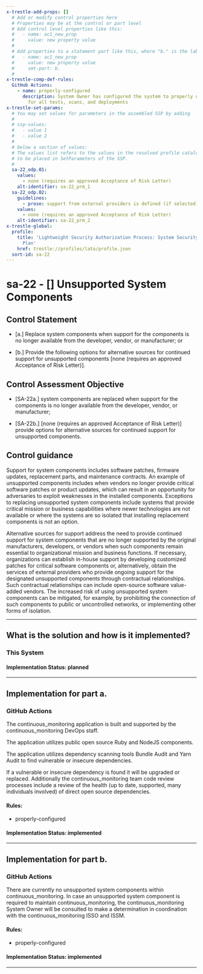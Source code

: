 ```yaml
---
x-trestle-add-props: []
  # Add or modify control properties here
  # Properties may be at the control or part level
  # Add control level properties like this:
  #   - name: ac1_new_prop
  #     value: new property value
  #
  # Add properties to a statement part like this, where "b." is the label of the target statement part
  #   - name: ac1_new_prop
  #     value: new property value
  #     smt-part: b.
  #
x-trestle-comp-def-rules:
  GitHub Actions:
    - name: properly-configured
      description: System Owner has configured the system to properly utilize CI/CD
        for all tests, scans, and deployments
x-trestle-set-params:
  # You may set values for parameters in the assembled SSP by adding
  #
  # ssp-values:
  #   - value 1
  #   - value 2
  #
  # below a section of values:
  # The values list refers to the values in the resolved profile catalog, and the ssp-values represent new values
  # to be placed in SetParameters of the SSP.
  #
  sa-22_odp.01:
    values:
      - none (requires an approved Acceptance of Risk Letter)
    alt-identifier: sa-22_prm_1
  sa-22_odp.02:
    guidelines:
      - prose: support from external providers is defined (if selected);
    values:
      - none (requires an approved Acceptance of Risk Letter)
    alt-identifier: sa-22_prm_2
x-trestle-global:
  profile:
    title: 'Lightweight Security Authorization Process: System Security and Privacy
      Plan'
    href: trestle://profiles/lato/profile.json
  sort-id: sa-22
---
```


# sa-22 - \[\] Unsupported System Components

## Control Statement

- \[a.\] Replace system components when support for the components is no longer available from the developer, vendor, or manufacturer; or

- \[b.\] Provide the following options for alternative sources for continued support for unsupported components [none (requires an approved Acceptance of Risk Letter)].

## Control Assessment Objective

- \[SA-22a.\] system components are replaced when support for the components is no longer available from the developer, vendor, or manufacturer;

- \[SA-22b.\] [none (requires an approved Acceptance of Risk Letter)] provide options for alternative sources for continued support for unsupported components.

## Control guidance

Support for system components includes software patches, firmware updates, replacement parts, and maintenance contracts. An example of unsupported components includes when vendors no longer provide critical software patches or product updates, which can result in an opportunity for adversaries to exploit weaknesses in the installed components. Exceptions to replacing unsupported system components include systems that provide critical mission or business capabilities where newer technologies are not available or where the systems are so isolated that installing replacement components is not an option.

Alternative sources for support address the need to provide continued support for system components that are no longer supported by the original manufacturers, developers, or vendors when such components remain essential to organizational mission and business functions. If necessary, organizations can establish in-house support by developing customized patches for critical software components or, alternatively, obtain the services of external providers who provide ongoing support for the designated unsupported components through contractual relationships. Such contractual relationships can include open-source software value-added vendors. The increased risk of using unsupported system components can be mitigated, for example, by prohibiting the connection of such components to public or uncontrolled networks, or implementing other forms of isolation.

______________________________________________________________________

## What is the solution and how is it implemented?

<!-- For implementation status enter one of: implemented, partial, planned, alternative, not-applicable -->

<!-- Note that the list of rules under ### Rules: is read-only and changes will not be captured after assembly to JSON -->

### This System

<!-- Add implementation prose for the main This System component for control: sa-22 -->

#### Implementation Status: planned

______________________________________________________________________

## Implementation for part a.

### GitHub Actions

The continuous_monitoring application is built and supported by the continuous_monitoring DevOps staff.

The application utilizes public open source Ruby and NodeJS components.

The application utilizes dependency scanning tools Bundle Audit and Yarn Audit to find vulnerable or insecure dependencies.

If a vulnerable or insecure dependency is found it will be upgraded or replaced. Additionally the continuous_monitoring team code review processes include a review of the health (up to date, supported, many individuals involved) of direct open source dependencies.

#### Rules:

  - properly-configured

#### Implementation Status: implemented

______________________________________________________________________

## Implementation for part b.

### GitHub Actions

There are currently no unsupported system components within continuous_monitoring. In case an unsupported system component is required to maintain continuous_monitoring, the continuous_monitoring System Owner will be consulted to make a determination in coordination with the continuous_monitoring ISSO and ISSM.

#### Rules:

  - properly-configured

#### Implementation Status: implemented

______________________________________________________________________
